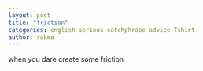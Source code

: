 ```yaml
---
layout: post
title: "friction"
categories: english serious catchphrase advice Tshirt
author: rokma
---
```

when you dare create some friction
